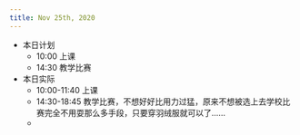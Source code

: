 ```yaml
---
title: Nov 25th, 2020
---
```


- 本日计划
    - 10:00 上课
    - 14:30 教学比赛
- 本日实际
    - 10:00-11:40 上课
    - 14:30-18:45 教学比赛，不想好好比用力过猛，原来不想被选上去学校比赛完全不用耍那么多手段，只要穿羽绒服就可以了……
    -